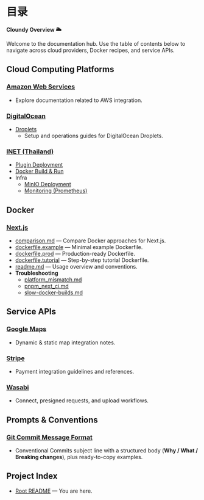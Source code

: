 # 目录

**Cloundy Overview 🌥️**

Welcome to the documentation hub. Use the table of contents below to navigate across cloud providers, Docker recipes, and service APIs.


## Cloud Computing Platforms

### [**Amazon Web Services**](./cloud-platforms/aws)

- Explore documentation related to AWS integration.

### [**DigitalOcean**](./cloud-platforms/digitalocean)

- [Droplets](./cloud-platforms/digitalocean/droplets)
  - Setup and operations guides for DigitalOcean Droplets.

### [**INET (Thailand)**](./cloud-platforms/inet)

- [Plugin Deployment](./cloud-platforms/inet/plugin-deploy.md)
- [Docker Build & Run](./cloud-platforms/inet/docker-build-run.md)
- Infra
  - [MinIO Deployment](./cloud-platforms/inet/infra/minio-deployment.md)
  - [Monitoring (Prometheus)](./cloud-platforms/inet/infra/monitoring-prometheus.md)


## Docker

### [**Next.js**](./docker/next)
- [comparison.md](./docker/next/comparison.md) — Compare Docker approaches for Next.js.
- [dockerfile.example](./docker/next/dockerfile.example) — Minimal example Dockerfile.
- [dockerfile.prod](./docker/next/dockerfile.prod) — Production-ready Dockerfile.
- [dockerfile.tutorial](./docker/next/dockerfile.tutorial) — Step-by-step tutorial Dockerfile.
- [readme.md](./docker/next/readme.md) — Usage overview and conventions.
- **Troubleshooting**
  - [platform_mismatch.md](./docker/next/troubleshooting/platform_mismatch.md)
  - [pnpm_next_ci.md](./docker/next/troubleshooting/pnpm_next_ci.md)
  - [slow-docker-builds.md](./docker/next/troubleshooting/slow-docker-builds.md)


## Service APIs

### [**Google Maps**](./service-apis/googlemap)
- Dynamic & static map integration notes.

### [**Stripe**](./service-apis/stripe)
- Payment integration guidelines and references.

### [**Wasabi**](./service-apis/wasabi)
- Connect, presigned requests, and upload workflows.


## Prompts & Conventions

### [**Git Commit Message Format**](./prompts/git_commit.md)
- Conventional Commits subject line with a structured body (**Why / What / Breaking changes**), plus ready-to-copy examples.


## Project Index

- [Root README](./readme.md) — You are here.
